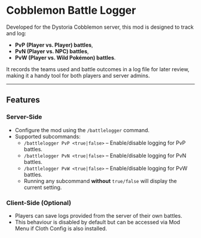 # **Cobblemon Battle Logger**

Developed for the Dystoria Cobblemon server, this mod is designed to track and log:
- **PvP (Player vs. Player) battles**,
- **PvN (Player vs. NPC) battles**,
- **PvW (Player vs. Wild Pokémon) battles**.

It records the teams used and battle outcomes in a log file for later review, making it a handy tool for both players and server admins.

---

## **Features**

### **Server-Side**
- Configure the mod using the `/battlelogger` command.
- Supported subcommands:
    - `/battlelogger PvP <true|false>` – Enable/disable logging for PvP battles.
    - `/battlelogger PvN <true|false>` – Enable/disable logging for PvN battles.
    - `/battlelogger PvW <true|false>` – Enable/disable logging for PvW battles.
    - Running any subcommand **without** `true/false` will display the current setting.

### **Client-Side (Optional)**
- Players can save logs provided from the server of their own battles.
- This behaviour is disabled by default but can be accessed via Mod Menu if Cloth Config is also installed.
